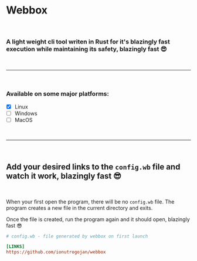 # Webbox
<br>

### A light weight cli tool writen in Rust for it's blazingly fast execution while maintaining its safety, blazingly fast 😎
<br>

---
<br>

### Available on some major platforms:

- [x] Linux
- [ ] Windows
- [ ] MacOS

<br>

---
<br>

## Add your desired links to the `config.wb` file and watch it work, blazingly fast 😎
<br>

When your first open the program, there will be no `config.wb` file. The program creates a new file in the current directory and exits.

Once the file is created, run the program again and it should open, blazingly fast 😎
<br>

```ini
# config.wb - file generated by webbox on first launch

[LINKS]
https://github.com/ionutrogojan/webbox

```

